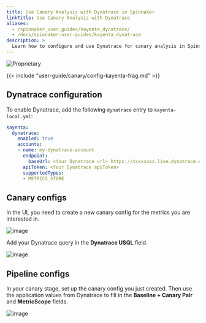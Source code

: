 ```yaml
---
title: Use Canary Analysis with Dynatrace in Spinnaker
linkTitle: Use Canary Analysis with Dynatrace
aliases:
  - /spinnaker_user_guides/kayenta_dynatrace/
  - /docs/spinnaker-user-guides/kayenta_dynatrace
description: >
  Learn how to configure and use Dynatrace for canary analysis in Spinnaker.
---
```

![Proprietary](/images/proprietary.svg)

{{< include "user-guide/canary/config-kayenta-frag.md" >}}


## Dynatrace configuration

To enable Dynatrace, add the following `dynatrace` entry to `kayenta-local.yml`:

```yaml
kayenta:
  dynatrace:
    enabled: true
    accounts:
    - name: my-dynatrace-account
      endpoint:
        baseUrl: <Your Dynatrace url> https://xxxxxxxx.live.dynatrace.com
      apiToken: <Your Dynatrace apiToken>
      supportedTypes:
      - METRICS_STORE
```

## Canary configs

In the UI, you need to create a new canary config for the metrics you are interested in.

![image](/images/user-guides/canary/canary_config_dynatrace.png)


Add your Dynatrace query in the **Dynatrace USQL** field.

![image](/images/user-guides/canary/canary_config_dynatrace_query.png)


## Pipeline configs

In your canary stage, set up the canary config you just created. Then use the application values from Dynatrace to fill in the **Baseline + Canary Pair** and **MetricScope** fields.

![image](/images/user-guides/canary/canary_stage_dynatrace.png)
